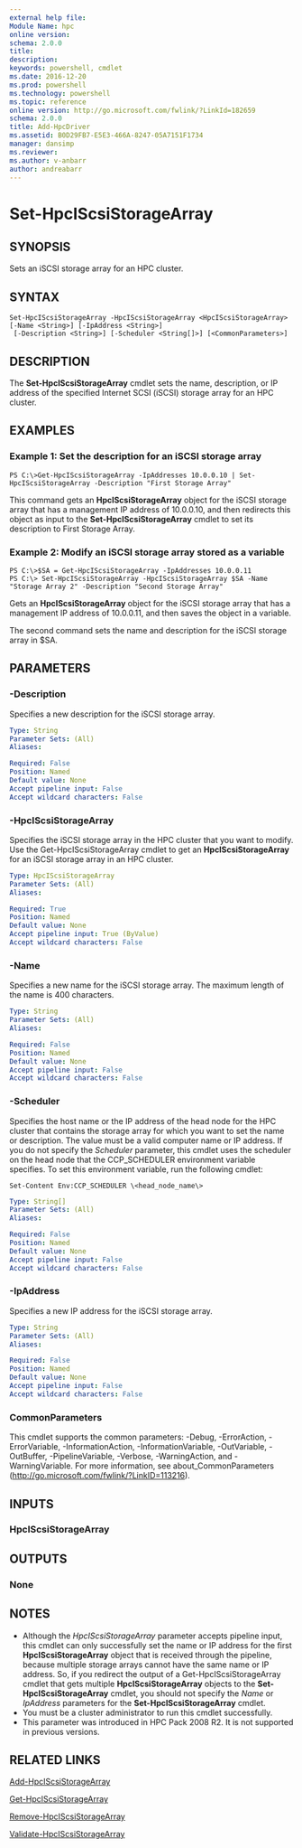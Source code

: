 ```yaml
---
external help file:
Module Name: hpc
online version:
schema: 2.0.0
title:
description:
keywords: powershell, cmdlet
ms.date: 2016-12-20
ms.prod: powershell
ms.technology: powershell
ms.topic: reference
online version: http://go.microsoft.com/fwlink/?LinkId=182659
schema: 2.0.0
title: Add-HpcDriver
ms.assetid: B0D29FB7-E5E3-466A-8247-05A7151F1734
manager: dansimp
ms.reviewer:
ms.author: v-anbarr
author: andreabarr
---
```


# Set-HpcIScsiStorageArray

## SYNOPSIS
Sets an iSCSI storage array for an HPC cluster.

## SYNTAX

```
Set-HpcIScsiStorageArray -HpcIScsiStorageArray <HpcIScsiStorageArray> [-Name <String>] [-IpAddress <String>]
 [-Description <String>] [-Scheduler <String[]>] [<CommonParameters>]
```

## DESCRIPTION
The **Set-HpcIScsiStorageArray** cmdlet sets the name, description, or IP address of the specified Internet SCSI (iSCSI) storage array for an HPC cluster.

## EXAMPLES

### Example 1: Set the description for an iSCSI storage array
```
PS C:\>Get-HpcIScsiStorageArray -IpAddresses 10.0.0.10 | Set-HpcIScsiStorageArray -Description "First Storage Array"
```

This command gets an **HpcIScsiStorageArray** object for the iSCSI storage array that has a management IP address of 10.0.0.10, and then redirects this object as input to the **Set-HpcIScsiStorageArray** cmdlet to set its description to First Storage Array.

### Example 2: Modify an iSCSI storage array stored as a variable
```
PS C:\>$SA = Get-HpcIScsiStorageArray -IpAddresses 10.0.0.11
PS C:\> Set-HpcIScsiStorageArray -HpcIScsiStorageArray $SA -Name "Storage Array 2" -Description "Second Storage Array"
```

Gets an **HpcIScsiStorageArray** object for the iSCSI storage array that has a management IP address of 10.0.0.11, and then saves the object in a variable.

The second command sets the name and description for the iSCSI storage array in $SA.

## PARAMETERS

### -Description
Specifies a new description for the iSCSI storage array.

```yaml
Type: String
Parameter Sets: (All)
Aliases:

Required: False
Position: Named
Default value: None
Accept pipeline input: False
Accept wildcard characters: False
```

### -HpcIScsiStorageArray
Specifies the iSCSI storage array in the HPC cluster that you want to modify.
Use the Get-HpcIScsiStorageArray cmdlet to get an **HpcIScsiStorageArray** for an iSCSI storage array in an HPC cluster.

```yaml
Type: HpcIScsiStorageArray
Parameter Sets: (All)
Aliases:

Required: True
Position: Named
Default value: None
Accept pipeline input: True (ByValue)
Accept wildcard characters: False
```

### -Name
Specifies a new name for the iSCSI storage array.
The maximum length of the name is 400 characters.

```yaml
Type: String
Parameter Sets: (All)
Aliases:

Required: False
Position: Named
Default value: None
Accept pipeline input: False
Accept wildcard characters: False
```

### -Scheduler
Specifies the host name or the IP address of the head node for the HPC cluster that contains the storage array for which you want to set the name or description.
The value must be a valid computer name or IP address.
If you do not specify the *Scheduler* parameter, this cmdlet uses the scheduler on the head node that the CCP_SCHEDULER environment variable specifies.
To set this environment variable, run the following cmdlet:

`Set-Content Env:CCP_SCHEDULER \<head_node_name\>`

```yaml
Type: String[]
Parameter Sets: (All)
Aliases:

Required: False
Position: Named
Default value: None
Accept pipeline input: False
Accept wildcard characters: False
```

### -IpAddress
Specifies a new IP address for the iSCSI storage array.

```yaml
Type: String
Parameter Sets: (All)
Aliases:

Required: False
Position: Named
Default value: None
Accept pipeline input: False
Accept wildcard characters: False
```

### CommonParameters
This cmdlet supports the common parameters: -Debug, -ErrorAction, -ErrorVariable, -InformationAction, -InformationVariable, -OutVariable, -OutBuffer, -PipelineVariable, -Verbose, -WarningAction, and -WarningVariable. For more information, see about_CommonParameters (http://go.microsoft.com/fwlink/?LinkID=113216).

## INPUTS

### HpcIScsiStorageArray

## OUTPUTS

### None

## NOTES
* Although the *HpcIScsiStorageArray* parameter accepts pipeline input, this cmdlet can only successfully set the name or IP address for the first **HpcIScsiStorageArray** object that is received through the pipeline, because multiple storage arrays cannot have the same name or IP address. So, if you redirect the output of a Get-HpcIScsiStorageArray cmdlet that gets multiple **HpcIScsiStorageArray** objects to the **Set-HpcIScsiStorageArray** cmdlet, you should not specify the *Name* or *IpAddress* parameters for the **Set-HpcIScsiStorageArray** cmdlet.
* You must be a cluster administrator to run this cmdlet successfully.
* This parameter was introduced in HPC Pack 2008 R2. It is not supported in previous versions.

## RELATED LINKS

[Add-HpcIScsiStorageArray](./Add-HpcIScsiStorageArray.md)

[Get-HpcIScsiStorageArray](./Get-HpcIScsiStorageArray.md)

[Remove-HpcIScsiStorageArray](./Remove-HpcIScsiStorageArray.md)

[Validate-HpcIScsiStorageArray](./Validate-HpcIScsiStorageArray.md)
